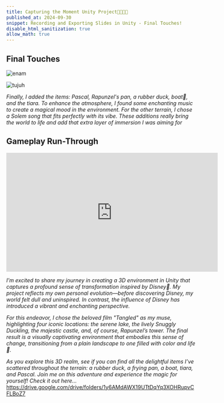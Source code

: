 ```yaml
---
title: Capturing the Moment Unity Project🏰🎀🐸🌻
published_at: 2024-09-30
snippet: Recording and Exporting Slides in Unity - Final Touches!
disable_html_sanitization: true
allow_math: true
---
```

## Final Touches
![enam](disneyenam.jpeg)

![tujuh](disneytujuh.jpeg)

*Finally, I added the items: Pascal, Rapunzel's pan, a rubber duck, boat🛶, and the tiara. To enhance the atmosphere, I found some enchanting music to create a magical mood in the environment. For the other terrain, I chose a Solem song that fits perfectly with its vibe. These additions really bring the world to life and add that extra layer of immersion I was aiming for*

## Gameplay Run-Through
<iframe width="560" height="315" src="https://www.youtube.com/embed/fuJZi727mtw?si=5PyWTRnqlgh4JibR" title="YouTube video player" frameborder="0" allow="accelerometer; autoplay; clipboard-write; encrypted-media; gyroscope; picture-in-picture; web-share" referrerpolicy="strict-origin-when-cross-origin" allowfullscreen></iframe>

*I’m excited to share my journey in creating a 3D environment in Unity that captures a profound sense of transformation inspired by Disney🌸. My project reflects my own personal evolution—before discovering Disney, my world felt dull and uninspired. In contrast, the influence of Disney has introduced a vibrant and enchanting perspective.*

*For this endeavor, I chose the beloved film "Tangled" as my muse, highlighting four iconic locations: the serene lake, the lively Snuggly Duckling, the majestic castle, and, of course, Rapunzel’s tower. The final result is a visually captivating environment that embodies this sense of change, transitioning from a plain landscape to one filled with color and life🌳.*

*As you explore this 3D realm, see if you can find all the delightful items I’ve scattered throughout the terrain: a rubber duck, a frying pan, a boat, tiara, and Pascal. Join me on this adventure and experience the magic for yourself! Check it out here...*
https://drive.google.com/drive/folders/1y6AMdAWX19UTtDqYq3XOHRupvCFLBoZ7